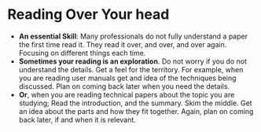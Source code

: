 # Reading Over Your head

* __An essential Skill__: Many professionals do not fully understand a paper the first time read it. They read it over, and over, and over again. Focusing on different things each time.
* __Sometimes your reading is an exploration__. Do not worry if you do not understand the details. Get a feel for the territory. For example, when you are reading user manuals get and idea of the techniques being discussed. Plan on coming back later when you need the details.
* __Or__, when you are reading technical papers about the topic you are studying; Read the introduction, and the summary. Skim the middle. Get an idea about the parts and how they fit together. Again, plan on coming back later, if and when it is relevant.
